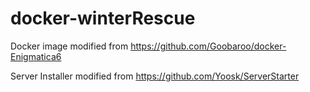 # docker-winterRescue
Docker image modified from https://github.com/Goobaroo/docker-Enigmatica6

Server Installer modified from https://github.com/Yoosk/ServerStarter
